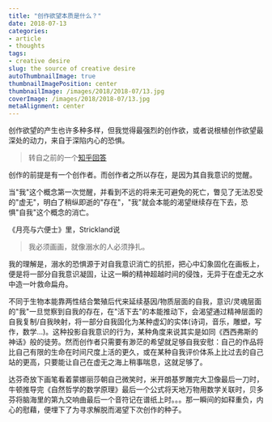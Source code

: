 ```yaml
---
title: "创作欲望本质是什么？"
date: 2018-07-13
categories:
- article
- thoughts
tags:
- creative desire
slug: the source of creative desire
autoThumbnailImage: true
thumbnailImagePosition: center
thumbnailImage: /images/2018/2018-07/13.jpg
coverImage: /images/2018/2018-07/13.jpg
metaAlignment: center
---
```


创作欲望的产生也许多种多样，但我觉得最强烈的创作欲，或者说根植创作欲望最深处的动力，来自于深陷内心的恐惧。
<!--more-->

>转自之前的一个[知乎回答](https://www.zhihu.com/question/38851352/answer/420954152)

创作的前提是有一个创作者。而创作者之所以存在，是因为其自我意识的觉醒。

当"我"这个概念第一次觉醒，并看到不远的将来无可避免的死亡，瞥见了无法忍受的"虚无"，明白了稍纵即逝的"存在"，"我"就会本能的渴望继续存在下去，恐惧"自我"这个概念的消亡。

《月亮与六便士》里，Strickland说

>我必须画画，就像溺水的人必须挣扎。

我的理解是，溺水的恐惧源于对自我意识消亡的抗拒，把心中幻象固化在画板上，便是将一部分自我意识凝固，让这一瞬的精神超越时间的侵蚀，无异于在虚无之水中造一叶救命扁舟。

不同于生物本能靠两性结合繁殖后代来延续基因/物质层面的自我，意识/灵魂层面的"我"一旦觉察到自我的存在，在"活下去"的本能推动下，会渴望通过精神层面的自我复制/自我映射，将一部分自我固化为某种虚幻的实体(诗词，音乐，雕塑，写作，数学...)。这种投影自我意识的行为，某种角度来说其实是如同《西西弗斯的神话》般的徒劳。然而创作者只需要有渺茫的希望就足够自我安慰：自己的作品将比自己有限的生命在时间尺度上活的更久，或在某种自我评价体系上比过去的自己站的更高，只要能让自己在虚无之海上稍事喘息，这就足够了。

达芬奇放下画笔看着蒙娜丽莎朝自己微笑时，米开朗基罗雕完大卫像最后一刀时，牛顿推导完《自然哲学的数学原理》最后一个公式将天地万物用数学关联时，贝多芬将脑海里的第九交响曲最后一个音符记在谱纸上时。。。那一瞬间的如释重负，内心的慰藉，便埋下了为寻求解脱而渴望下次创作的种子。